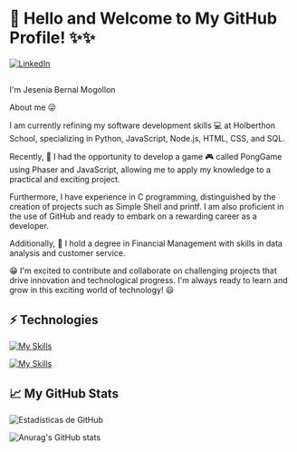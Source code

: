 # 👋 Hello and Welcome to My GitHub Profile! ✨✨

[![LinkedIn](https://img.shields.io/badge/LinkedIn-0077B5?style=for-the-badge&logo=linkedin&logoColor=white)](https://www.linkedin.com/in/jesenia-bernal-mogollon-9b70b7169?utm_source=share&utm_campaign=share_via&utm_content=profile&utm_medium=android_app)

##  
I'm Jesenia Bernal Mogollon

About me 😜

I am currently refining my software development skills 💻 at Holberthon School, specializing in Python, JavaScript, Node.js, HTML, CSS, and SQL.

Recently, 🎲 I had the opportunity to develop a game 🎮 called PongGame using Phaser and JavaScript, allowing me to apply my knowledge to a practical and exciting project.

Furthermore, I have experience in C programming, distinguished by the creation of projects such as Simple Shell and printf. I am also proficient in the use of GitHub and ready to embark on a rewarding career as a developer.

Additionally, 💼 I hold a degree in Financial Management with skills in data analysis and customer service.

😁 I'm excited to contribute and collaborate on challenging projects that drive innovation and technological progress. I'm always ready to learn and grow in this exciting world of technology! 😃


## ⚡ Technologies

[![My Skills](https://skillicons.dev/icons?i=c,py,js,html,css,mysql)](https://skillicons.dev)

[![My Skills](https://skillicons.dev/icons?i=github,vscode)](https://skillicons.dev)


##  📈 My GitHub Stats

![Estadísticas de GitHub](https://github-readme-stats.vercel.app/api?username=JBMjese&show_icons=true&theme=tokyonight)

![Anurag's GitHub stats](https://github-readme-stats.vercel.app/api?username=JBMjese&show_icons=true)






